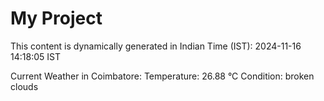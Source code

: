 # My Project

This content is dynamically generated in Indian Time (IST): 2024-11-16 14:18:05 IST


Current Weather in Coimbatore:
Temperature: 26.88 °C
Condition: broken clouds
